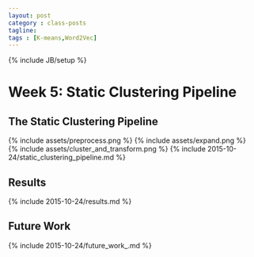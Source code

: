 ```yaml
---
layout: post
category : class-posts
tagline:
tags : [K-means,Word2Vec]
---
```

{% include JB/setup %}

# Week 5: Static Clustering Pipeline

## The Static Clustering Pipeline
{% include assets/preprocess.png %}
{% include assets/expand.png %}
{% include assets/cluster\_and\_transform.png %}
{% include 2015-10-24/static\_clustering\_pipeline.md %}

## Results
{% include 2015-10-24/results.md %}

## Future Work

{% include 2015-10-24/future_work_.md %}















 


